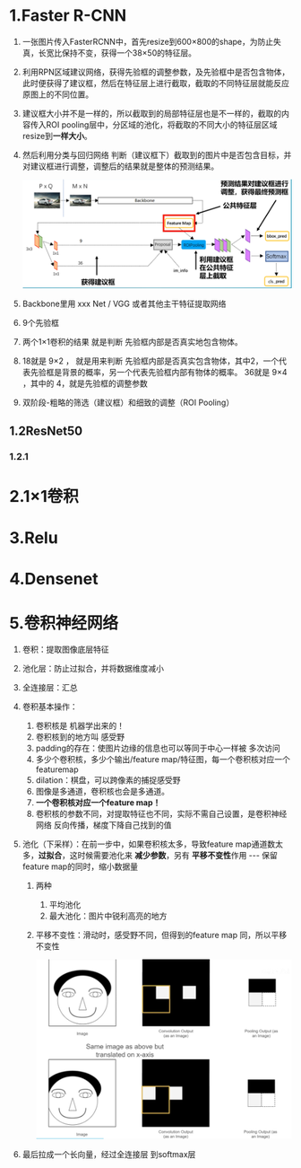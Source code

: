 # 1.Faster R-CNN

1. 一张图片传入FasterRCNN中，首先resize到600×800的shape，为防止失真，长宽比保持不变，获得一个38×50的特征层。

2. 利用RPN区域建议网络，获得先验框的调整参数，及先验框中是否包含物体，此时便获得了建议框，然后在特征层上进行截取，截取的不同特征层就能反应原图上的不同位置。

3. 建议框大小并不是一样的，所以截取到的局部特征层也是不一样的，截取的内容传入ROI pooling层中，分区域的池化，将截取的不同大小的特征层区域resize到**一样大小**。

4. 然后利用分类与回归网络 判断（建议框下）截取到的图片中是否包含目标，并对建议框进行调整，调整后的结果就是整体的预测结果。

   ![29fasterrcnn](img/29fasterrcnn.png)

5. Backbone里用 xxx Net / VGG 或者其他主干特征提取网络

6. 9个先验框

7. 两个1×1卷积的结果 就是判断 先验框内部是否真实地包含物体。

8. 18就是 9×2 ， 就是用来判断 先验框内部是否真实包含物体，其中2，一个代表先验框是背景的概率，另一个代表先验框内部有物体的概率。 36就是 9×4 ，其中的 4，就是先验框的调整参数

9. 双阶段-粗略的筛选（建议框）和细致的调整（ROI Pooling）

## 1.2ResNet50

### 1.2.1



# 2.1×1卷积



# 3.Relu



# 4.Densenet

# 5.卷积神经网络

1. 卷积：提取图像底层特征

2. 池化层：防止过拟合，并将数据维度减小

3. 全连接层：汇总

4. 卷积基本操作：

   1. 卷积核是 机器学出来的！
   2. 卷积核到的地方叫 感受野
   3. padding的存在：使图片边缘的信息也可以等同于中心一样被 多次访问
   4. 多少个卷积核，多少个输出/feature map/特征图，每一个卷积核对应一个featuremap
   5. dilation：棋盘，可以跨像素的捕捉感受野
   6. 图像是多通道，卷积核也会是多通道。
   7. **一个卷积核对应一个feature map！**
   8. 卷积核的参数不同，对提取特征也不同，实际不需自己设置，是卷积神经网络 反向传播，梯度下降自己找到的值

5. 池化（下采样）：在前一步中，如果卷积核太多，导致feature map通道数太多，**过拟合**，这时候需要池化来 **减少参数**，另有 **平移不变性**作用 --- 保留feature map的同时，缩小数据量

   1. 两种

      1. 平均池化
      2. 最大池化：图片中锐利高亮的地方

   2. 平移不变性：滑动时，感受野不同，但得到的feature map 同，所以平移不变性

      ![30平移不变性](img/30平移不变性.png)

6. 最后拉成一个长向量，经过全连接层 到softmax层

